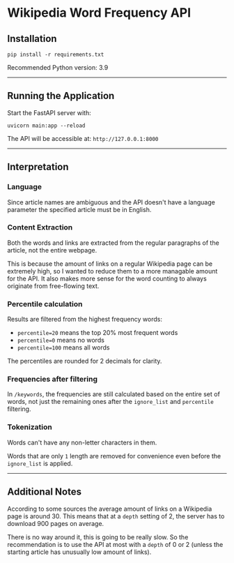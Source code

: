 # Wikipedia Word Frequency API

## Installation

```
pip install -r requirements.txt
```
Recommended Python version: 3.9

---

## Running the Application

Start the FastAPI server with:

```
uvicorn main:app --reload
```

The API will be accessible at: `http://127.0.0.1:8000`

---

## Interpretation

### Language
Since article names are ambiguous and the API doesn't have a language parameter the specified article must be in English. 

### Content Extraction
Both the words and links are extracted from the regular paragraphs of the article, not the entire webpage.

This is because the amount of links on a regular Wikipedia page can be extremely high, so I wanted to reduce them to a more managable amount for the API.
It also makes more sense for the word counting to always originate from free-flowing text.

### Percentile calculation
Results are filtered from the highest frequency words:
- `percentile=20` means the top 20% most frequent words
- `percentile=0` means no words
- `percentile=100` means all words

The percentiles are rounded for 2 decimals for clarity.

### Frequencies after filtering
In `/keywords`, the frequencies are still calculated based on the entire set of words, 
not just the remaining ones after the `ignore_list` and `percentile` filtering.

### Tokenization
Words can't have any non-letter characters in them.

Words that are only `1` length are removed for convenience even before the `ignore_list` is applied.

---

## Additional Notes
According to some sources the average amount of links on a Wikipedia page is around 30. 
This means that at a `depth` setting of 2, the server has to download 900 pages on average.

There is no way around it, this is going to be really slow. 
So the recommendation is to use the API at most with a `depth` of 0 or 2
(unless the starting article has unusually low amount of links).